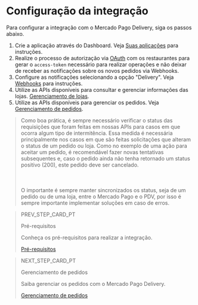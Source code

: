 # Configuração da integração

Para configurar a integração com o Mercado Pago Delivery, siga os passos abaixo.

1. Crie a aplicação através do Dashboard. Veja [Suas aplicações](/developers/pt/guides/additional-content/dashboard/applications) para instruções.
2. Realize o processo de autorização via [OAuth](/developers/pt/guides/additional-content/security/oauth/introduction) com os restaurantes para gerar o `access-token` necessário para realizar operações e não deixar de receber as notificações sobre os novos pedidos via Webhooks.
2. Configure as notificações selecionando a opção "Delivery". Veja [Webhooks](/developers/pt/guides/additional-content/notifications/webhooks/webhooks) para instruções. 
3. Utilize as APIs disponíveis para consultar e gerenciar informações das lojas. [Gerenciamento de lojas](/developers/pt/docs/mp-delivery/store-management).
5. Utilize as APIs disponíveis para gerenciar os pedidos. Veja [Gerenciamento de pedidos](/developers/pt/docs/mp-delivery/order-management).

> Como boa prática, é sempre necessário verificar o status das requisições que foram feitas em nossas APIs para casos em que ocorra algum tipo de intermitência. Essa medida é necessária principalmente nos casos em que são feitas solicitações que alteram o status de um pedido ou loja. Como no exemplo de uma ação para aceitar um pedido, é recomendável fazer novas tentativas subsequentes e, caso o pedido ainda não tenha retornado um status positivo (200), este pedido deve ser cancelado. <br/></br>
> <br/></br>
> O importante é sempre manter sincronizados os status, seja de um pedido ou de uma loja, entre o Mercado Pago e o PDV, por isso é sempre importante implementar soluções em caso de erros.

> PREV_STEP_CARD_PT
>
> Pré-requisitos
>
> Conheça os pré-requisitos para realizar a integração.
>
> [Pré-requisitos](/developers/pt/docs/mp-delivery/requirements)

> NEXT_STEP_CARD_PT
>
> Gerenciamento de pedidos
>
> Saiba gerenciar os pedidos com o Mercado Pago Delivery.
>
> [Gerenciamento de pedidos](/developers/pt/docs/mp-delivery/order-management)